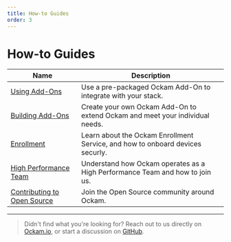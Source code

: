 ```yaml
---
title: How-to Guides
order: 3
---
```


# How-to Guides

| Name | Description |
| ------------------------------- | ----------------------------------------------------------------------|
| [Using Add-Ons]() | Use a pre-packaged Ockam Add-On to integrate with your stack. |
| [Building Add-Ons]() | Create your own Ockam Add-On to extend Ockam and meet your individual needs. |
| [Enrollment]() | Learn about the Ockam Enrollment Service, and how to onboard devices securly. |
| [High Performance Team]() | Understand how Ockam operates as a High Performance Team and how to join us. |
| [Contributing to Open Source]() | Join the Open Source community around Ockam. |

---

> Didn't find what you're looking for? Reach out to us directly on [Ockam.io](https://ockam.io), or start a discussion on [GitHub](https://github.com/ockam-network/ockam/discussions).
